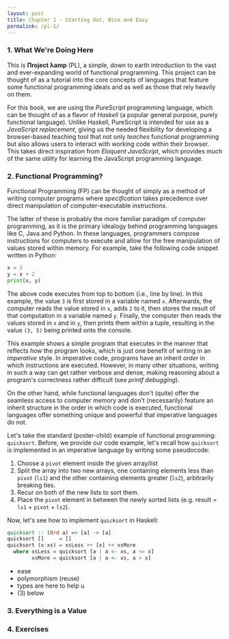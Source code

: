 ```yaml
---
layout: post
title: Chapter 1 - Starting Out, Nice and Easy
permalink: /pl-1/
---
```

### 1. What We're Doing Here
This is **Пroject λamp** (PL), a simple, down to earth introduction to the vast and ever-expanding world of functional programming. This project can be thought of as a tutorial into the core concepts of languages that feature some functional programming ideals and as well as those that rely heavily on them.

For this book, we are using the *PureScript* programming language, which can be thought of as a flavor of *Haskell* (a popular general purpose, purely functional language). Unlike Haskell, PureScript is intended for use as a *JavaScript replacement*, giving us the needed flexibility for developing a browser-based teaching tool that not only *teaches* functional programming but also allows users to interact with working code within their browser. This takes direct inspiration from *Eloquent JavaScript*, which provides much of the same utility for learning the JavaScript programming language.

### 2. Functional Programming?
Functional Programming (FP) can be thought of simply as a method of writing computer programs where *specification* takes precedence over direct manipulation of computer-executable *instructions*.

The latter of these is probably the more familiar paradigm of computer programming, as it is the primary idealogy behind programming languages like C, Java and Python. In these languages, programmers compose instructions for computers to execute and allow for the free manipulation of values stored within memory. For example, take the following code snippet written in Python:
```python
x = 3
y = x + 2
print(x, y)
```
The above code executes from top to bottom (i.e., line by line). In this example, the value `3` is first stored in a variable named `x`. Afterwards, the computer reads the value stored in `x`, adds `2` to it, then stores the result of that computation in a variable named `y`. Finally, the computer then reads the values stored in `x` and in `y`, then prints them within a tuple, resulting in the value `(3, 5)` being printed onto the console.

This example shows a simple program that executes in the manner that reflects *how* the program looks, which is just one benefit of writing in an *imperative* style. In imperative code, programs have an inherit *order* in which instructions are executed. However, in many other situations, writing in such a way can get rather verbose and dense, making reasoning about a program's correctness rather difficult (see *printf debugging*).

On the other hand, while functional languages don't (quite) offer the seamless access to computer memory and don't (necessarily) feature an inherit structure in the order in which code is executed, functional languages offer something unique and powerful that imperative languages do not.

Let's take the standard (poster-child) example of functional programming: `quicksort`. Before, we provide our code example, let's recall how `quicksort` is implemented in an imperative language by writing some pseudocode:

1. Choose a `pivot` element inside the given array/list
2. Split the array into two new arrays, one containing elements less than `pivot` (`ls1`) and the other containing elements greater (`ls2`), arbitrarily breaking ties.
3. Recur on both of the new lists to sort them.
4. Place the `pivot` element in between the newly sorted lists (e.g. result = `ls1` + `pivot` + `ls2`). 

Now, let's see how to implement `quicksort` in Haskell:
```haskell
quicksort :: (Ord a) => [a] -> [a]
quicksort []     = []
quicksort (x:xs) = xsLess ++ [x] ++ xsMore
  where xsLess = quicksort [a | a <- xs, a <= x]
        xsMore = quicksort [a | a <- xs, a > x]
```

* ease
* polymorphism (reuse)
* types are here to help u 
* (3) below

		

### 3. Everything is a Value
### 4. Exercises

